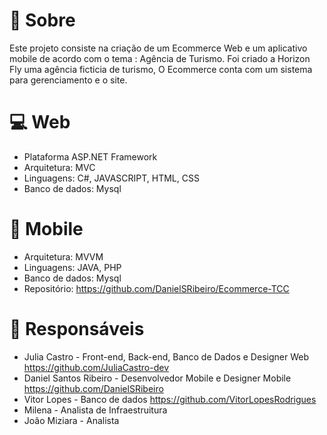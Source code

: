 # :round_pushpin: Sobre
Este projeto consiste na criação de um Ecommerce Web e um aplicativo mobile de acordo com o tema : Agência de Turismo. 
Foi criado a Horizon Fly uma agência ficticia de turismo, O Ecommerce conta com um sistema para gerenciamento e o site. 


# :computer: Web
 - Plataforma  ASP.NET Framework
 - Arquitetura: MVC 
 - Linguagens: C#, JAVASCRIPT, HTML, CSS
 - Banco de dados: Mysql
 
 # :iphone: Mobile
 - Arquitetura: MVVM
 - Linguagens: JAVA, PHP
 - Banco de dados: Mysql
 - Repositório: https://github.com/DanielSRibeiro/Ecommerce-TCC


# :rocket: Responsáveis

- Julia Castro - Front-end, Back-end, Banco de Dados e Designer Web https://github.com/JuliaCastro-dev
- Daniel Santos Ribeiro - Desenvolvedor Mobile e Designer Mobile https://github.com/DanielSRibeiro
- Vitor Lopes - Banco de dados https://github.com/VitorLopesRodrigues
- Milena - Analista de Infraestruitura
- João Miziara - Analista
